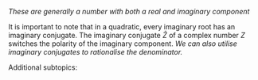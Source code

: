 *These are generally a number with both a real and imaginary component*

It is important to note that in a quadratic, every imaginary root has an imaginary conjugate. The imaginary conjugate $\bar{Z}$ of a complex number $Z$ switches the polarity of the imaginary component. *We can also utilise imaginary conjugates to rationalise the denominator.*

Additional subtopics:
```folder-index-content
```